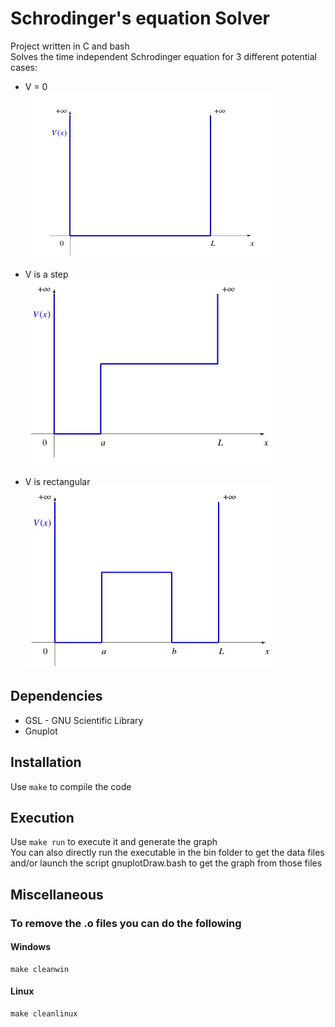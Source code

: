 # Schrodinger's equation Solver

Project written in C and bash<br>
Solves the time independent Schrodinger equation for 3 different potential cases:
- V = 0 <br>
<img width="400px" src="https://github.com/RobinMeneust/SchrodingerGraph/blob/main/images/potential_1.jpg?raw=true"/><br>

- V is a step<br>
  <img width="400px" src="https://github.com/RobinMeneust/SchrodingerGraph/blob/main/images/potential_2.jpg?raw=true"/><br>
  
- V is rectangular<br>
  <img width="400px" src="https://github.com/RobinMeneust/SchrodingerGraph/blob/main/images/potential_3.jpg?raw=true"/><br>

## Dependencies
  - GSL - GNU Scientific Library
  - Gnuplot

## Installation

Use `make` to compile the code

## Execution

Use `make run` to execute it and generate the graph<br>
You can also directly run the executable in the bin folder to get the data files and/or launch the script gnuplotDraw.bash to get the graph from those files


## Miscellaneous

### To remove the .o files you can do the following

#### Windows
````
make cleanwin
````

#### Linux
````
make cleanlinux
````



